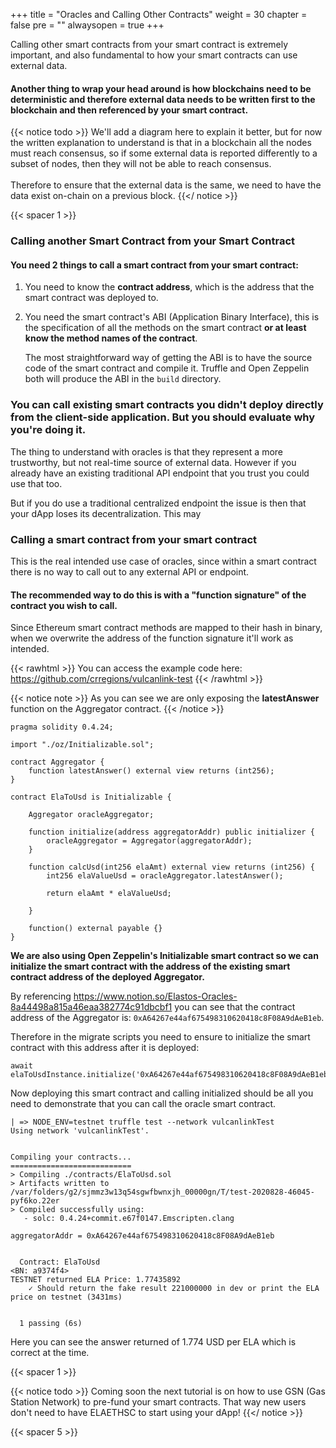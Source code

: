+++
title = "Oracles and Calling Other Contracts"
weight = 30
chapter = false
pre = ""
alwaysopen = true
+++

Calling other smart contracts from your smart contract is extremely important, and also fundamental to how your 
smart contracts can use external data. 

#### Another thing to wrap your head around is how blockchains need to be deterministic and therefore external data needs to be written first to the blockchain and then referenced by your smart contract.

{{< notice todo >}}
    We'll add a diagram here to explain it better, but for now the written explanation to understand is that 
    in a blockchain all the nodes must reach consensus, so if some external data is reported differently to
    a subset of nodes, then they will not be able to reach consensus.<br/>
    <br/>
    Therefore to ensure that the external data is the same, we need to have the data exist on-chain on a previous
    block. 
{{</ notice >}}

{{< spacer 1 >}}

### Calling another Smart Contract from your Smart Contract

#### You need 2 things to call a smart contract from your smart contract:

1.  You need to know the **contract address**, which is the address that the smart contract was deployed to.

2.  You need the smart contract's ABI (Application Binary Interface), this is the specification of all the methods on the smart contract **or at least know the method names of the contract**.

	The most straightforward way of getting the ABI is to have the source code of the smart contract and compile it. Truffle and Open Zeppelin both will produce the ABI in the `build` directory.
	
### You can call existing smart contracts you didn't deploy directly from the client-side application. But you should evaluate why you're doing it.

The thing to understand with oracles is that they represent a more trustworthy, but not real-time source of external data. However if you already have an existing traditional API endpoint that you trust you could use that too.

But if you do use a traditional centralized endpoint the issue is then that your dApp loses its decentralization. This may 

### Calling a smart contract from your smart contract

This is the real intended use case of oracles, since within a smart contract there is no way to call out to any external
API or endpoint. 

#### The recommended way to do this is with a **"function signature"** of the contract you wish to call.

Since Ethereum smart contract methods are mapped to their hash in binary, when we overwrite the address of the function
signature it'll work as intended.

{{< rawhtml >}}
You can access the example code here: <a href="https://github.com/crregions/vulcanlink-test" target="_blank">https://github.com/crregions/vulcanlink-test</a>
{{< /rawhtml >}}

{{< notice note >}}
	As you can see we are only exposing the <b>latestAnswer</b> function on the Aggregator contract.
{{< /notice >}}

```solidity
pragma solidity 0.4.24;

import "./oz/Initializable.sol";

contract Aggregator {
    function latestAnswer() external view returns (int256);
}

contract ElaToUsd is Initializable {

    Aggregator oracleAggregator;

    function initialize(address aggregatorAddr) public initializer {
        oracleAggregator = Aggregator(aggregatorAddr);
    }

    function calcUsd(int256 elaAmt) external view returns (int256) {
        int256 elaValueUsd = oracleAggregator.latestAnswer();

        return elaAmt * elaValueUsd;

    }

    function() external payable {}
}
```

**We are also using Open Zeppelin's Initializable smart contract so we can initialize the smart contract with the address of the existing smart contract address of the deployed Aggregator.**

By referencing https://www.notion.so/Elastos-Oracles-8a44498a815a46eaa382774c91dbcbf1 you can see that the contract address
of the Aggregator is: `0xA64267e44af675498310620418c8F08A9dAeB1eb`.

Therefore in the migrate scripts you need to ensure to initialize the smart contract with this address after it is
deployed:

```
await elaToUsdInstance.initialize('0xA64267e44af675498310620418c8F08A9dAeB1eb')
```

Now deploying this smart contract and calling initialized should be all you need to demonstrate that you can call the oracle smart contract.

```
| => NODE_ENV=testnet truffle test --network vulcanlinkTest
Using network 'vulcanlinkTest'.


Compiling your contracts...
===========================
> Compiling ./contracts/ElaToUsd.sol
> Artifacts written to /var/folders/g2/sjmmz3w13q54sgwfbwnxjh_00000gn/T/test-2020828-46045-pyf6ko.22er
> Compiled successfully using:
   - solc: 0.4.24+commit.e67f0147.Emscripten.clang

aggregatorAddr = 0xA64267e44af675498310620418c8F08A9dAeB1eb


  Contract: ElaToUsd
<BN: a9374f4>
TESTNET returned ELA Price: 1.77435892
    ✓ Should return the fake result 221000000 in dev or print the ELA price on testnet (3431ms)


  1 passing (6s)
```

Here you can see the answer returned of 1.774 USD per ELA which is correct at the time.

{{< spacer 1 >}}

{{< notice todo >}}
    Coming soon the next tutorial is on how to use GSN (Gas Station Network) to pre-fund your
    smart contracts. That way new users don't need to have ELAETHSC to start using your dApp!
{{</ notice >}}

{{< spacer 5 >}}